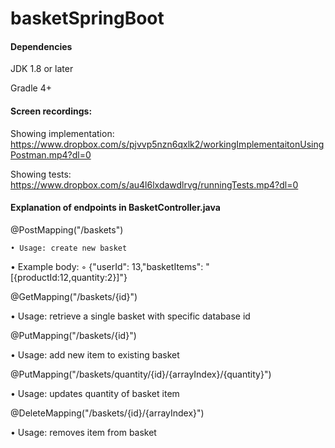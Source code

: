# basketSpringBoot

#### Dependencies
JDK 1.8 or later

Gradle 4+

#### Screen recordings:
Showing implementation: https://www.dropbox.com/s/pjvvp5nzn6qxlk2/workingImplementaitonUsingPostman.mp4?dl=0

Showing tests: https://www.dropbox.com/s/au4l6lxdawdlrvg/runningTests.mp4?dl=0

#### Explanation of endpoints in BasketController.java

@PostMapping("/baskets")

    • Usage: create new basket

• Example body: 
        ◦ {"userId": 13,"basketItems": "[{productId:12,quantity:2}]"}

@GetMapping("/baskets/{id}")

• Usage: retrieve a single basket with specific database id

@PutMapping("/baskets/{id}")

• Usage: add new item to existing basket

@PutMapping("/baskets/quantity/{id}/{arrayIndex}/{quantity}")

• Usage: updates quantity of basket item

@DeleteMapping("/baskets/{id}/{arrayIndex}")

• Usage: removes item from basket
